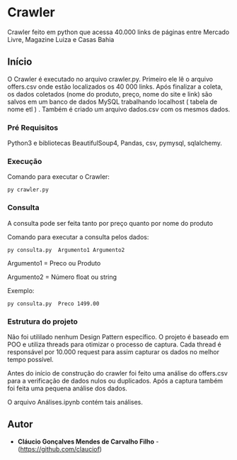 
# Crawler
Crawler feito em python que acessa 40.000 links de páginas entre Mercado Livre, Magazine Luiza e Casas Bahia


## Início

O Crawler é executado no arquivo crawler.py. Primeiro ele lê o arquivo offers.csv onde estão localizados os 40 000 links.
Após finalizar a coleta, os dados coletados (nome do produto, preço, nome do site e link) são salvos em um banco de dados MySQL trabalhando localhost ( tabela de nome etl ) . Também é criado um arquivo dados.csv com os mesmos dados.

### Pré Requisitos

Python3 e bibliotecas BeautifulSoup4, Pandas, csv, pymysql, sqlalchemy.

### Execução
Comando para executar o Crawler:

```
py crawler.py
```

### Consulta
A consulta pode ser feita tanto por preço quanto por nome do produto

Comando para executar a consulta pelos dados:

```
py consulta.py  Argumento1 Argumento2
```
Argumento1 = Preco ou Produto

Argumento2 = Número float ou string

Exemplo:
```
py consulta.py  Preco 1499.00
```


### Estrutura do projeto

Não foi utililado nenhum Design Pattern específico. O projeto é baseado em POO e utiliza threads para otimizar o processo de captura. Cada thread é responsável por 10.000 request para assim capturar os dados no melhor tempo possível.

Antes do início de construção do crawler foi feito uma análise do offers.csv para a verificação de dados nulos ou duplicados. 
Após a captura também foi feita uma pequena análise dos dados.

O arquivo Análises.ipynb contém tais análises.



## Autor

* **Cláucio Gonçalves Mendes de Carvalho Filho** - (https://github.com/clauciof)


